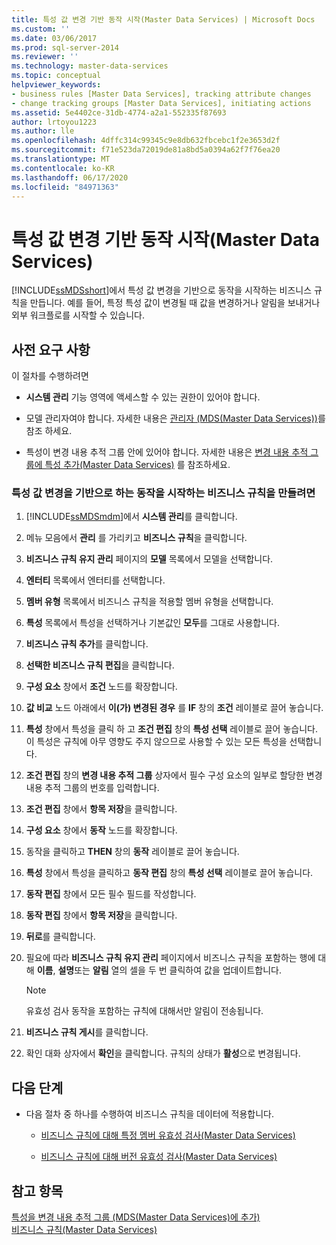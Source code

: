 ```yaml
---
title: 특성 값 변경 기반 동작 시작(Master Data Services) | Microsoft Docs
ms.custom: ''
ms.date: 03/06/2017
ms.prod: sql-server-2014
ms.reviewer: ''
ms.technology: master-data-services
ms.topic: conceptual
helpviewer_keywords:
- business rules [Master Data Services], tracking attribute changes
- change tracking groups [Master Data Services], initiating actions
ms.assetid: 5e4402ce-31db-4774-a2a1-552335f87693
author: lrtoyou1223
ms.author: lle
ms.openlocfilehash: 4dffc314c99345c9e8db632fbcebc1f2e3653d2f
ms.sourcegitcommit: f71e523da72019de81a8bd5a0394a62f7f76ea20
ms.translationtype: MT
ms.contentlocale: ko-KR
ms.lasthandoff: 06/17/2020
ms.locfileid: "84971363"
---
```

# <a name="initiate-actions-based-on-attribute-value-changes-master-data-services"></a>특성 값 변경 기반 동작 시작(Master Data Services)
  [!INCLUDE[ssMDSshort](../includes/ssmdsshort-md.md)]에서 특성 값 변경을 기반으로 동작을 시작하는 비즈니스 규칙을 만듭니다. 예를 들어, 특정 특성 값이 변경될 때 값을 변경하거나 알림을 보내거나 외부 워크플로를 시작할 수 있습니다.  
  
## <a name="prerequisites"></a>사전 요구 사항  
 이 절차를 수행하려면  
  
-   **시스템 관리** 기능 영역에 액세스할 수 있는 권한이 있어야 합니다.  
  
-   모델 관리자여야 합니다. 자세한 내용은 [관리자 &#40;MDS(Master Data Services)&#41;](administrators-master-data-services.md)를 참조 하세요.  
  
-   특성이 변경 내용 추적 그룹 안에 있어야 합니다. 자세한 내용은 [변경 내용 추적 그룹에 특성 추가&#40;Master Data Services&#41;](../../2014/master-data-services/add-attributes-to-a-change-tracking-group-master-data-services.md) 를 참조하세요.  
  
### <a name="to-create-a-business-rule-to-initiate-actions-based-on-attribute-value-changes"></a>특성 값 변경을 기반으로 하는 동작을 시작하는 비즈니스 규칙을 만들려면  
  
1.  [!INCLUDE[ssMDSmdm](../includes/ssmdsmdm-md.md)]에서 **시스템 관리**를 클릭합니다.  
  
2.  메뉴 모음에서 **관리** 를 가리키고 **비즈니스 규칙**을 클릭합니다.  
  
3.  **비즈니스 규칙 유지 관리** 페이지의 **모델** 목록에서 모델을 선택합니다.  
  
4.  **엔터티** 목록에서 엔터티를 선택합니다.  
  
5.  **멤버 유형** 목록에서 비즈니스 규칙을 적용할 멤버 유형을 선택합니다.  
  
6.  **특성** 목록에서 특성을 선택하거나 기본값인 **모두**를 그대로 사용합니다.  
  
7.  **비즈니스 규칙 추가**를 클릭합니다.  
  
8.  **선택한 비즈니스 규칙 편집**을 클릭합니다.  
  
9. **구성 요소** 창에서 **조건** 노드를 확장합니다.  
  
10. **값 비교** 노드 아래에서 **이(가) 변경된 경우** 를 **IF** 창의 **조건** 레이블로 끌어 놓습니다.  
  
11. **특성** 창에서 특성을 클릭 하 고 **조건 편집** 창의 **특성 선택** 레이블로 끌어 놓습니다. 이 특성은 규칙에 아무 영향도 주지 않으므로 사용할 수 있는 모든 특성을 선택합니다.  
  
12. **조건 편집** 창의 **변경 내용 추적 그룹** 상자에서 필수 구성 요소의 일부로 할당한 변경 내용 추적 그룹의 번호를 입력합니다.  
  
13. **조건 편집** 창에서 **항목 저장**을 클릭합니다.  
  
14. **구성 요소** 창에서 **동작** 노드를 확장합니다.  
  
15. 동작을 클릭하고 **THEN** 창의 **동작** 레이블로 끌어 놓습니다.  
  
16. **특성** 창에서 특성을 클릭하고 **동작 편집** 창의 **특성 선택** 레이블로 끌어 놓습니다.  
  
17. **동작 편집** 창에서 모든 필수 필드를 작성합니다.  
  
18. **동작 편집** 창에서 **항목 저장**을 클릭합니다.  
  
19. **뒤로**를 클릭합니다.  
  
20. 필요에 따라 **비즈니스 규칙 유지 관리** 페이지에서 비즈니스 규칙을 포함하는 행에 대해 **이름**, **설명**또는 **알림** 열의 셀을 두 번 클릭하여 값을 업데이트합니다.  
  
    > [!NOTE]  
    >  유효성 검사 동작을 포함하는 규칙에 대해서만 알림이 전송됩니다.  
  
21. **비즈니스 규칙 게시**를 클릭합니다.  
  
22. 확인 대화 상자에서 **확인**을 클릭합니다. 규칙의 상태가 **활성**으로 변경됩니다.  
  
## <a name="next-steps"></a>다음 단계  
  
-   다음 절차 중 하나를 수행하여 비즈니스 규칙을 데이터에 적용합니다.  
  
    -   [비즈니스 규칙에 대해 특정 멤버 유효성 검사&#40;Master Data Services&#41;](../../2014/master-data-services/validate-specific-members-against-business-rules-master-data-services.md)  
  
    -   [비즈니스 규칙에 대해 버전 유효성 검사&#40;Master Data Services&#41;](../../2014/master-data-services/validate-a-version-against-business-rules-master-data-services.md)  
  
## <a name="see-also"></a>참고 항목  
 [특성을 변경 내용 추적 그룹 &#40;MDS(Master Data Services)에 추가&#41;](../../2014/master-data-services/add-attributes-to-a-change-tracking-group-master-data-services.md)   
 [비즈니스 규칙&#40;Master Data Services&#41;](../../2014/master-data-services/business-rules-master-data-services.md)  
  
  

